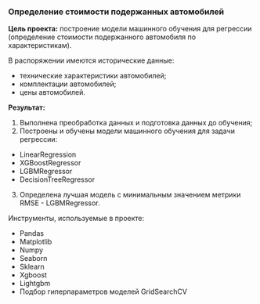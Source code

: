 ### Определение стоимости подержанных автомобилей

**Цель проекта:** построение модели машинного обучения для регрессии (определение стоимости подержанного автомобиля по характеристикам).

В распоряжении имеются исторические данные: 
- технические характеристики автомобилей;
- комплектации автомобилей;
- цены автомобилей.

**Результат:** 
1. Выполнена преобработка данных и подготовка данных до обучения;
2. Построены и обучены модели машинного обучения для задачи регрессии:
- LinearRegression
- XGBoostRegressor
- LGBMRegressor
- DecisionTreeRegressor
3. Определена лучшая модель с минимальным значением метрики RMSE - LGBMRegressor.

Инструменты, используемые в проекте:
- Pandas
- Matplotlib
- Numpy
- Seaborn
- Sklearn
- Xgboost
- Lightgbm
- Подбор гиперпараметров моделей GridSearchCV
